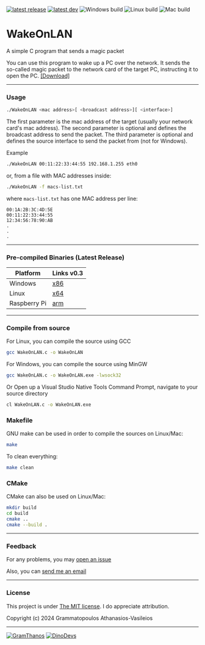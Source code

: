 [![latest release](https://img.shields.io/badge/latest%20release-v0.3-green.svg?style=flat-square)](https://github.com/GramThanos/WakeOnLAN/releases/latest)
[![latest dev](https://img.shields.io/badge/latest%20dev-v1.0-orange.svg?style=flat-square)](https://github.com/GramThanos/WakeOnLAN/releases/latest)
![Windows build](https://img.shields.io/badge/window%20build-pass-blue.svg?style=flat-square)
![Linux build](https://img.shields.io/badge/linux%20build-pass-blue.svg?style=flat-square)
![Mac build](https://img.shields.io/badge/mac%20build-pass-blue.svg?style=flat-square)

# WakeOnLAN
A simple C program that sends a magic packet

You can use this program to wake up a PC over the network. It sends the so-called magic packet to the network card of the target PC, instructing it to open the PC. [[Download]](https://github.com/GramThanos/WakeOnLAN/releases)

___

### Usage
```bash
./WakeOnLAN <mac address>[ <broadcast address>][ <interface>]
```
The first parameter is the mac address of the target (usually your network card's mac address).
The second parameter is optional and defines the broadcast address to send the packet.
The third parameter is optional and defines the source interface to send the packet from (not for Windows).

Example
```bash
./WakeOnLAN 00:11:22:33:44:55 192.168.1.255 eth0
```
or, from a file with MAC addresses inside:
```bash
./WakeOnLAN -f macs-list.txt
```
where `macs-list.txt` has one MAC address per line:
```
00:1A:2B:3C:4D:5E
00:11:22:33:44:55
12:34:56:78:90:AB
.
.
.
```
___

### Pre-compiled Binaries (Latest Release)

Platform | Links v0.3
------------ | -------------
Windows | [x86](https://github.com/GramThanos/WakeOnLAN/releases/download/v0.3/WakeOnLAN_v0.3_windows_x86.zip)
Linux | [x64](https://github.com/GramThanos/WakeOnLAN/releases/download/v0.3/WakeOnLAN_v0.3_linux_x64.zip)
Raspberry Pi | [arm](https://github.com/GramThanos/WakeOnLAN/releases/download/v0.3/WakeOnLAN_v0.3_raspberrypi.zip)

___

### Compile from source
For Linux, you can compile the source using GCC
```bash
gcc WakeOnLAN.c -o WakeOnLAN
```

For Windows, you can compile the source using MinGW
```bash
gcc WakeOnLAN.c -o WakeOnLAN.exe -lwsock32
```

Or Open up a Visual Studio Native Tools Command Prompt, navigate to your source directory
```bash
cl WakeOnLAN.c -o WakeOnLAN.exe
```

### Makefile
GNU make can be used in order to compile the sources on Linux/Mac:
```bash
make
```

To clean everything:
```bash
make clean
```

### CMake
CMake can also be used on Linux/Mac:
```bash
mkdir build
cd build
cmake ..
cmake --build .
```
___

### Feedback

For any problems, you may [open an issue](https://github.com/GramThanos/WakeOnLAN/issues)

Also, you can [send me an email](mailto:gramthanos@gmail.com)

___

### License

This project is under [The MIT license](https://opensource.org/licenses/MIT).
I do appreciate attribution.

Copyright (c) 2024 Grammatopoulos Athanasios-Vasileios

___

[![GramThanos](https://avatars2.githubusercontent.com/u/14858959?s=42&v=4)](https://github.com/GramThanos)
[![DinoDevs](https://avatars1.githubusercontent.com/u/17518066?s=42&v=4)](https://github.com/DinoDevs)

